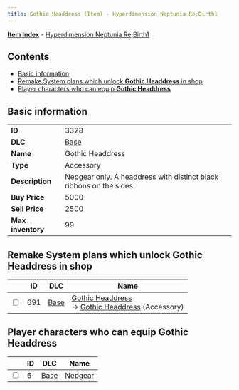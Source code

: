 ```yaml
---
title: Gothic Headdress (Item) - Hyperdimension Neptunia Re;Birth1
---
```


[**Item Index**](/neptunia/rb1/item/index.html) - [Hyperdimension Neptunia Re;Birth1](/neptunia/rb1)

## Contents

- [Basic information](#basic-information)
- [Remake System plans which unlock **Gothic Headdress** in shop](#remake-system-plans-which-unlock-gothic-headdress-in-shop)
- [Player characters who can equip **Gothic Headdress**](#player-characters-who-can-equip-gothic-headdress)
## Basic information

|   |   |
| -- | -- |
| **ID** | 3328 |
| **DLC** | [Base](/neptunia/rb1/dlc/1-base.html) |
| **Name** | Gothic Headdress |
| **Type** | Accessory |
| **Description** | Nepgear only. A headdress with distinct black ribbons on the sides. |
| **Buy Price** | 5000 |
| **Sell Price** | 2500 |
| **Max inventory** | 99 |


## Remake System plans which unlock **Gothic Headdress** in shop

|    | ID | DLC | Name |
| -- | -- | --- | ---- |
| <input type="checkbox" id="rb1-remake-1-691" class="trackbox" /> | 691 | [Base](/neptunia/rb1/dlc/1-base.html) | [Gothic Headdress](/neptunia/rb1/remake/1-691-gothic-headdress.html)<br /> → [Gothic Headdress](/neptunia/rb1/item/1-3328-gothic-headdress.html) (Accessory) |


## Player characters who can equip **Gothic Headdress**

|    | ID | DLC | Name |
| -- | -- | --- | ---- |
| <input type="checkbox" id="rb1-player-1-6" class="trackbox" /> | 6 | [Base](/neptunia/rb1/dlc/1-base.html) | [Nepgear](/neptunia/rb1/player/1-6-nepgear.html) |
